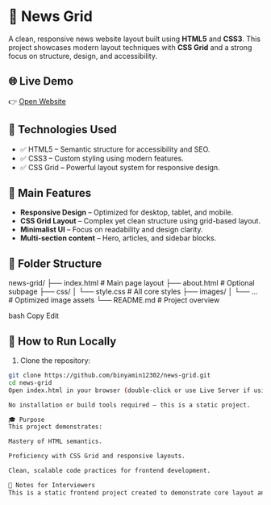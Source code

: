 # 📰 News Grid

A clean, responsive news website layout built using **HTML5** and **CSS3**. This project showcases modern layout techniques with **CSS Grid** and a strong focus on structure, design, and accessibility.

## 🌐 Live Demo

👉 [Open Website](https://kind-davinci-6e3928.netlify.app/)

## 🚀 Technologies Used

- ✅ HTML5 – Semantic structure for accessibility and SEO.
- ✅ CSS3 – Custom styling using modern features.
- ✅ CSS Grid – Powerful layout system for responsive design.

## 🎯 Main Features

- **Responsive Design** – Optimized for desktop, tablet, and mobile.
- **CSS Grid Layout** – Complex yet clean structure using grid-based layout.
- **Minimalist UI** – Focus on readability and design clarity.
- **Multi-section content** – Hero, articles, and sidebar blocks.

## 📁 Folder Structure

news-grid/
├── index.html # Main page layout
├── about.html # Optional subpage
├── css/
│ └── style.css # All core styles
├── images/
│ └── ... # Optimized image assets
└── README.md # Project overview

bash
Copy
Edit

## 🧪 How to Run Locally

1. Clone the repository:

```bash
git clone https://github.com/binyamin12302/news-grid.git
cd news-grid
Open index.html in your browser (double-click or use Live Server if using VS Code).

No installation or build tools required – this is a static project.

🎓 Purpose
This project demonstrates:

Mastery of HTML semantics.

Proficiency with CSS Grid and responsive layouts.

Clean, scalable code practices for frontend development.

📌 Notes for Interviewers
This is a static frontend project created to demonstrate core layout and styling abilities using only HTML and CSS. It can be used as a base for future dynamic content or integrated into a full-stack system.
